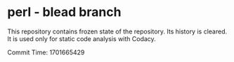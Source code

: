 # perl - blead branch

This repository contains frozen state of the repository.
Its history is cleared. It is used only for static code
analysis with Codacy.

Commit Time: 1701665429